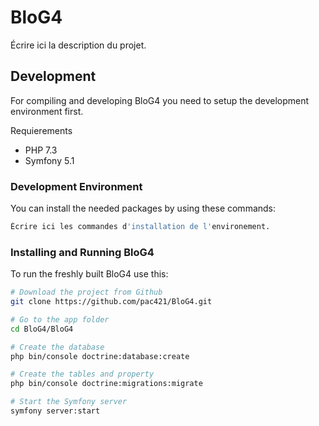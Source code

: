 BloG4
=======

Écrire ici la description du projet.


Development
-----------

For compiling and developing BloG4 you need to setup the development
environment first.

Requierements
* PHP 7.3
* Symfony 5.1


### Development Environment

You can install the needed packages by using these commands:

```sh
Écrire ici les commandes d'installation de l'environement.
```


### Installing and Running BloG4

To run the freshly built BloG4 use this:

```sh
# Download the project from Github
git clone https://github.com/pac421/BloG4.git

# Go to the app folder
cd BloG4/BloG4

# Create the database
php bin/console doctrine:database:create

# Create the tables and property
php bin/console doctrine:migrations:migrate

# Start the Symfony server
symfony server:start
```
